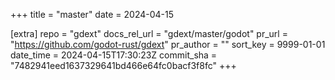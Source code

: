 +++
title = "master"
date = 2024-04-15

[extra]
repo = "gdext"
docs_rel_url = "gdext/master/godot"
pr_url = "https://github.com/godot-rust/gdext"
pr_author = ""
sort_key = 9999-01-01
date_time = 2024-04-15T17:30:23Z
commit_sha = "7482941eed1637329641bd466e64fc0bacf3f8fc"
+++


